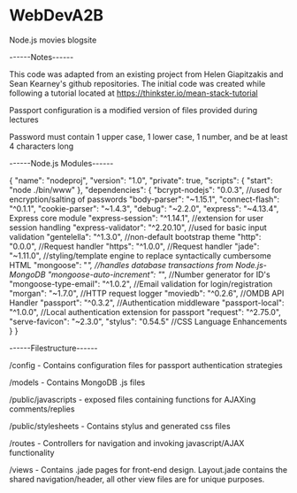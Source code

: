 # WebDevA2B
Node.js movies blogsite

------Notes------

This code was adapted from an existing project from Helen Giapitzakis and Sean Kearney's github repositories. The initial code was created while following a tutorial located at https://thinkster.io/mean-stack-tutorial

Passport configuration is a modified version of files provided during lectures

Password must contain 1 upper case, 1 lower case, 1 number, and be at least 4 characters long


------Node.js Modules------

{
  "name": "nodeproj",
  "version": "1.0",
  "private": true,
  "scripts": {
    "start": "node ./bin/www"
  },
  "dependencies": {
    "bcrypt-nodejs": "0.0.3", //used for encryption/salting of passwords
    "body-parser": "~1.15.1", 
    "connect-flash": "^0.1.1",
    "cookie-parser": "~1.4.3",
    "debug": "~2.2.0",
    "express": "~4.13.4", Express core module
    "express-session": "^1.14.1", //extension for user session handling
    "express-validator": "^2.20.10", //used for basic input validation
    "gentelella": "^1.3.0", //non-default bootstrap theme
    "http": "0.0.0", //Request handler
    "https": "^1.0.0", //Request handler
    "jade": "~1.11.0", //styling/template engine to replace syntactically cumbersome HTML
    "mongoose": "*", //handles database transactions from Node.js-MongoDB
    "mongoose-auto-increment": "*", //Number generator for ID's
    "mongoose-type-email": "^1.0.2", //Email validation for login/registration
    "morgan": "~1.7.0", //HTTP request logger
    "moviedb": "^0.2.6", //OMDB API Handler
    "passport": "^0.3.2", //Authentication middleware
    "passport-local": "^1.0.0", //Local authentication extension for passport
    "request": "^2.75.0",
    "serve-favicon": "~2.3.0", 
    "stylus": "0.54.5" //CSS Language Enhancements
  }
}

------Filestructure------

/config - Contains configuration files for passport authentication strategies

/models - Contains MongoDB .js files 

/public/javascripts - exposed files containing functions for AJAXing comments/replies

/public/stylesheets - Contains stylus and generated css files

/routes - Controllers for navigation and invoking javascript/AJAX functionality

/views - Contains .jade pages for front-end design. Layout.jade contains the shared navigation/header, all other view files are for unique purposes.
